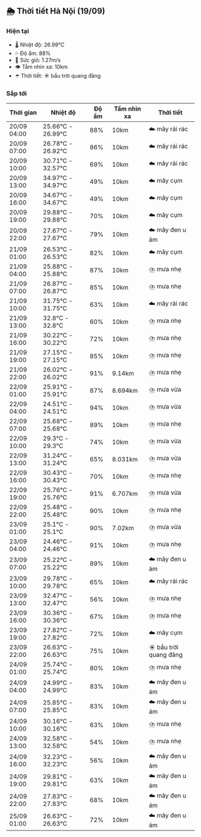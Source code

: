 ## 🌦️ Thời tiết Hà Nội (19/09)

### Hiện tại

- 🌡️ Nhiệt độ: 26.99℃
- 💦 Độ ẩm: 88%
- 💨 Sức gió: 1.27m/s
- 👁️ Tầm nhìn xa: 10km
- ☂️ Thời tiết: ☀️ bầu trời quang đãng

### Sắp tới

| Thời gian | Nhiệt độ | Độ ẩm | Tầm nhìn xa | Thời tiết |
| --- | --- | --- | --- | --- |
| 20/09 04:00 | 25.66℃ - 26.99℃ | 88% | 10km | ☁️ mây rải rác |
| 20/09 07:00 | 26.78℃ - 26.92℃ | 86% | 10km | ☁️ mây rải rác |
| 20/09 10:00 | 30.71℃ - 32.57℃ | 69% | 10km | ☁️ mây rải rác |
| 20/09 13:00 | 34.97℃ - 34.97℃ | 49% | 10km | ☁️ mây cụm |
| 20/09 16:00 | 34.67℃ - 34.67℃ | 49% | 10km | ☁️ mây cụm |
| 20/09 19:00 | 29.88℃ - 29.88℃ | 70% | 10km | ☁️ mây cụm |
| 20/09 22:00 | 27.67℃ - 27.67℃ | 79% | 10km | ☁️ mây đen u ám |
| 21/09 01:00 | 26.53℃ - 26.53℃ | 82% | 10km | ☁️ mây cụm |
| 21/09 04:00 | 25.88℃ - 25.88℃ | 87% | 10km | ⛈️ mưa nhẹ |
| 21/09 07:00 | 26.87℃ - 26.87℃ | 85% | 10km | ⛈️ mưa nhẹ |
| 21/09 10:00 | 31.75℃ - 31.75℃ | 63% | 10km | ☁️ mây rải rác |
| 21/09 13:00 | 32.8℃ - 32.8℃ | 60% | 10km | ⛈️ mưa nhẹ |
| 21/09 16:00 | 30.22℃ - 30.22℃ | 72% | 10km | ⛈️ mưa nhẹ |
| 21/09 19:00 | 27.15℃ - 27.15℃ | 85% | 10km | ⛈️ mưa nhẹ |
| 21/09 22:00 | 26.02℃ - 26.02℃ | 91% | 9.14km | ⛈️ mưa nhẹ |
| 22/09 01:00 | 25.91℃ - 25.91℃ | 87% | 8.694km | ⛈️ mưa vừa |
| 22/09 04:00 | 24.51℃ - 24.51℃ | 94% | 10km | ⛈️ mưa vừa |
| 22/09 07:00 | 25.68℃ - 25.68℃ | 89% | 10km | ⛈️ mưa nhẹ |
| 22/09 10:00 | 29.3℃ - 29.3℃ | 74% | 10km | ⛈️ mưa vừa |
| 22/09 13:00 | 31.24℃ - 31.24℃ | 65% | 8.031km | ⛈️ mưa vừa |
| 22/09 16:00 | 30.43℃ - 30.43℃ | 70% | 10km | ⛈️ mưa nhẹ |
| 22/09 19:00 | 25.76℃ - 25.76℃ | 91% | 6.707km | ⛈️ mưa vừa |
| 22/09 22:00 | 25.48℃ - 25.48℃ | 90% | 10km | ⛈️ mưa nhẹ |
| 23/09 01:00 | 25.1℃ - 25.1℃ | 90% | 7.02km | ⛈️ mưa vừa |
| 23/09 04:00 | 24.46℃ - 24.46℃ | 91% | 10km | ⛈️ mưa nhẹ |
| 23/09 07:00 | 25.22℃ - 25.22℃ | 89% | 10km | ☁️ mây đen u ám |
| 23/09 10:00 | 29.78℃ - 29.78℃ | 65% | 10km | ☁️ mây rải rác |
| 23/09 13:00 | 32.47℃ - 32.47℃ | 56% | 10km | ⛈️ mưa nhẹ |
| 23/09 16:00 | 30.36℃ - 30.36℃ | 67% | 10km | ⛈️ mưa nhẹ |
| 23/09 19:00 | 27.82℃ - 27.82℃ | 72% | 10km | ☁️ mây cụm |
| 23/09 22:00 | 26.63℃ - 26.63℃ | 75% | 10km | ☀️ bầu trời quang đãng |
| 24/09 01:00 | 25.74℃ - 25.74℃ | 80% | 10km | ⛈️ mưa nhẹ |
| 24/09 04:00 | 24.99℃ - 24.99℃ | 83% | 10km | ☁️ mây đen u ám |
| 24/09 07:00 | 25.85℃ - 25.85℃ | 83% | 10km | ☁️ mây đen u ám |
| 24/09 10:00 | 30.16℃ - 30.16℃ | 63% | 10km | ⛈️ mưa nhẹ |
| 24/09 13:00 | 32.58℃ - 32.58℃ | 54% | 10km | ⛈️ mưa nhẹ |
| 24/09 16:00 | 32.23℃ - 32.23℃ | 56% | 10km | ☁️ mây đen u ám |
| 24/09 19:00 | 29.81℃ - 29.81℃ | 63% | 10km | ☁️ mây đen u ám |
| 24/09 22:00 | 27.83℃ - 27.83℃ | 68% | 10km | ☁️ mây đen u ám |
| 25/09 01:00 | 26.63℃ - 26.63℃ | 72% | 10km | ☁️ mây đen u ám |

